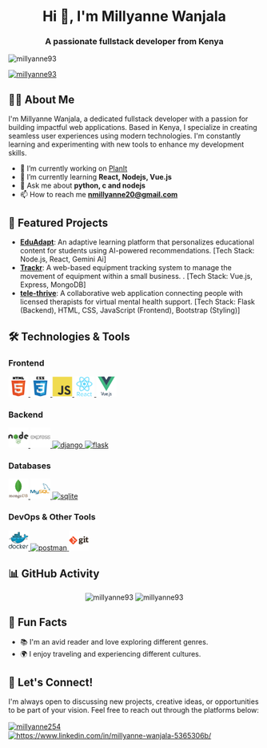 <h1 align="center">Hi 👋, I'm Millyanne Wanjala</h1>
<h3 align="center">A passionate fullstack developer from Kenya</h3>

<p align="left"> <img src="https://komarev.com/ghpvc/?username=millyanne93&label=Profile%20views&color=0e75b6&style=flat" alt="millyanne93" /> </p>

<p align="left"> <a href="https://github.com/ryo-ma/github-profile-trophy"><img src="https://github-profile-trophy.vercel.app/?username=millyanne93" alt="millyanne93" /></a> </p>

## 👩‍💻 About Me
I'm Millyanne Wanjala, a dedicated fullstack developer with a passion for building impactful web applications. Based in Kenya, I specialize in creating seamless user experiences using modern technologies. I'm constantly learning and experimenting with new tools to enhance my development skills.

- 🔭 I’m currently working on [PlanIt](https://github.com/millyanne93/PlanIt)
- 🌱 I’m currently learning **React, Nodejs, Vue.js**
- 💬 Ask me about **python, c and nodejs**
- 📫 How to reach me **nmillyanne20@gmail.com**

## 🚀 Featured Projects

- **[EduAdapt](https://github.com/millyanne93/EduAdapt)**: An adaptive learning platform that personalizes educational content for students using AI-powered recommendations. [Tech Stack: Node.js, React, Gemini Ai]
- **[Trackr](https://github.com/millyanne93/Trackr)**: A web-based equipment tracking system to manage the movement of equipment within a small business. . [Tech Stack: Vue.js, Express, MongoDB]
- **[tele-thrive](https://github.com/ynot93/tele-thrive)**: A collaborative web application connecting people with licensed therapists for virtual mental health support. [Tech Stack: Flask (Backend), HTML, CSS, JavaScript (Frontend), Bootstrap (Styling)]
## 🛠️ Technologies & Tools

### Frontend
<a href="https://www.w3.org/html/" target="_blank" rel="noreferrer"> <img src="https://raw.githubusercontent.com/devicons/devicon/master/icons/html5/html5-original-wordmark.svg" alt="html5" width="40" height="40"/> </a>
<a href="https://www.w3schools.com/css/" target="_blank" rel="noreferrer"> <img src="https://raw.githubusercontent.com/devicons/devicon/master/icons/css3/css3-original-wordmark.svg" alt="css3" width="40" height="40"/> </a>
<a href="https://developer.mozilla.org/en-US/docs/Web/JavaScript" target="_blank" rel="noreferrer"> <img src="https://raw.githubusercontent.com/devicons/devicon/master/icons/javascript/javascript-original.svg" alt="javascript" width="40" height="40"/> </a>
<a href="https://reactjs.org/" target="_blank" rel="noreferrer"> <img src="https://raw.githubusercontent.com/devicons/devicon/master/icons/react/react-original-wordmark.svg" alt="react" width="40" height="40"/> </a>
<a href="https://vuejs.org/" target="_blank" rel="noreferrer"> <img src="https://raw.githubusercontent.com/devicons/devicon/master/icons/vuejs/vuejs-original-wordmark.svg" alt="vuejs" width="40" height="40"/> </a>

### Backend
<a href="https://nodejs.org" target="_blank" rel="noreferrer"> <img src="https://raw.githubusercontent.com/devicons/devicon/master/icons/nodejs/nodejs-original-wordmark.svg" alt="nodejs" width="40" height="40"/> </a>
<a href="https://expressjs.com" target="_blank" rel="noreferrer"> <img src="https://raw.githubusercontent.com/devicons/devicon/master/icons/express/express-original-wordmark.svg" alt="express" width="40" height="40"/> </a>
<a href="https://www.djangoproject.com/" target="_blank" rel="noreferrer"> <img src="https://cdn.worldvectorlogo.com/logos/django.svg" alt="django" width="40" height="40"/> </a>
<a href="https://flask.palletsprojects.com/" target="_blank" rel="noreferrer"> <img src="https://www.vectorlogo.zone/logos/pocoo_flask/pocoo_flask-icon.svg" alt="flask" width="40" height="40"/> </a>

### Databases
<a href="https://www.mongodb.com/" target="_blank" rel="noreferrer"> <img src="https://raw.githubusercontent.com/devicons/devicon/master/icons/mongodb/mongodb-original-wordmark.svg" alt="mongodb" width="40" height="40"/> </a>
<a href="https://www.mysql.com/" target="_blank" rel="noreferrer"> <img src="https://raw.githubusercontent.com/devicons/devicon/master/icons/mysql/mysql-original-wordmark.svg" alt="mysql" width="40" height="40"/> </a>
<a href="https://www.sqlite.org/" target="_blank" rel="noreferrer"> <img src="https://www.vectorlogo.zone/logos/sqlite/sqlite-icon.svg" alt="sqlite" width="40" height="40"/> </a>

### DevOps & Other Tools
<a href="https://www.docker.com/" target="_blank" rel="noreferrer"> <img src="https://raw.githubusercontent.com/devicons/devicon/master/icons/docker/docker-original-wordmark.svg" alt="docker" width="40" height="40"/> </a>
<a href="https://postman.com" target="_blank" rel="noreferrer"> <img src="https://www.vectorlogo.zone/logos/getpostman/getpostman-icon.svg" alt="postman" width="40" height="40"/> </a>
<a href="https://git-scm.com/" target="_blank" rel="noreferrer"> <img src="https://raw.githubusercontent.com/devicons/devicon/master/icons/git/git-original-wordmark.svg" alt="git" width="40" height="40"/> </a>

## 📊 GitHub Activity
<p align="center">
  <img src="https://github-readme-streak-stats.herokuapp.com/?user=millyanne93&" alt="millyanne93" />
  <img src="https://github-readme-stats.vercel.app/api/top-langs?username=millyanne93&show_icons=true&locale=en&layout=compact" alt="millyanne93" />
</p>

## 🌟 Fun Facts
- 📚 I'm an avid reader and love exploring different genres.
- 🌍 I enjoy traveling and experiencing different cultures.

## 🤝 Let's Connect!
I'm always open to discussing new projects, creative ideas, or opportunities to be part of your vision. Feel free to reach out through the platforms below:

<p align="left">
<a href="https://twitter.com/millyanne254" target="blank"><img align="center" src="https://raw.githubusercontent.com/rahuldkjain/github-profile-readme-generator/master/src/images/icons/Social/twitter.svg" alt="millyanne254" height="30" width="40" /></a>
<a href="https://linkedin.com/in/https://www.linkedin.com/in/millyanne-wanjala-5365306b/" target="blank"><img align="center" src="https://raw.githubusercontent.com/rahuldkjain/github-profile-readme-generator/master/src/images/icons/Social/linked-in-alt.svg" alt="https://www.linkedin.com/in/millyanne-wanjala-5365306b/" height="30" width="40" /></a>
</p>
